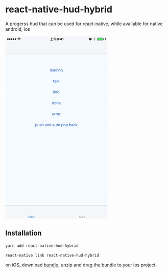 # react-native-hud-hybrid

A progerss hud that can be used for react-native, while available for native android, ios

![ios-hud](./screenshot/ios-hud.gif)

## Installation

```
yarn add react-native-hud-hybrid
```

```
react-native link react-native-hud-hybrid
```

on iOS, download [bundle](https://raw.githubusercontent.com/listenzz/react-native-hud-hybrid/master/screenshot/ProgressHUD.bundle.zip), unzip and drag the bundle to your ios project.
